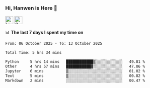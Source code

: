### Hi, Hanwen is Here 👋
<p>
	<a href="https://www.linkedin.com/in/liu-hanwen/"><img src="https://img.shields.io/badge/@hanwen-0A66C2?style=flat&logo=LinkedIn&logoColor=white" alt="Linkedin"  height="25px"/></a> 
	<a href="https://scholar.google.com/citations?user=HDF0su0AAAAJ"><img src="https://img.shields.io/badge/scholar-4385FE.svg?&style=plastic&logo=google-scholar&logoColor=white" alt="Google Scholar" height="25px"> </a>
</p>

📊 **The last 7 days I spent my time on** 
<!--START_SECTION:waka-->

```txt
From: 06 October 2025 - To: 13 October 2025

Total Time: 5 hrs 34 mins

Python     5 hrs 14 mins   ████████████▒░░░░░░░░░░░░   49.81 %
Other      4 hrs 57 mins   ███████████▓░░░░░░░░░░░░░   47.06 %
Jupyter    6 mins          ▒░░░░░░░░░░░░░░░░░░░░░░░░   01.02 %
Text       5 mins          ▒░░░░░░░░░░░░░░░░░░░░░░░░   00.82 %
Markdown   2 mins          ░░░░░░░░░░░░░░░░░░░░░░░░░   00.47 %
```

<!--END_SECTION:waka-->


<!--
**david990917/david990917** is a ✨ _special_ ✨ repository because its `README.md` (this file) appears on your GitHub profile.

Here are some ideas to get you started:

- 🔭 I’m currently working on ...
- 🌱 I’m currently learning ...
- 👯 I’m looking to collaborate on ...
- 🤔 I’m looking for help with ...
- 💬 Ask me about ...
- 📫 How to reach me: ...
- 😄 Pronouns: ...
- ⚡ Fun fact: ...
-->
